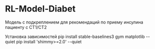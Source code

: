 # RL-Model-Diabet
Модель с подкреплением для рекомендаций по приему инсулина пациенту с СТ1/СТ2


Установка зависимостей 
pip install stable-baselines3 gym matplotlib --quiet
pip install 'shimmy>=2.0' --quiet

